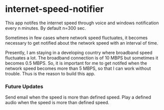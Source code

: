 # internet-speed-notifier
This app notifes the internet speed through voice and windows notification every n minutes. By default n=300 sec.

Sometimes in few cases where network speed fluctuates, it becomes necessary to get notified about the network speed with an interval of time.

Presently, I am staying in a developing country where broadband speed fluctuates a lot. The broadband connection is of 10 MBPS but sometimes it becomes 0.5 MBPS. So, it is important for me to get notifed when the network speed becomes more than 5 MBPS, so that I can work without trouble. Thus is the reason to build this app.

### Future Updates
Send email when the speed is more than defined speed.
Play a defined audio when the speed is more than defined speed.